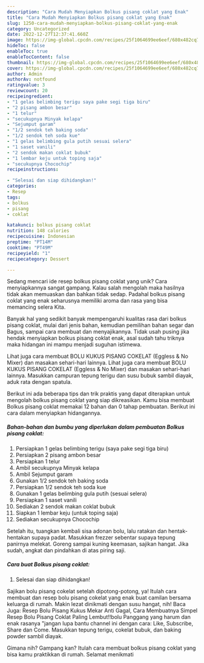```yaml
---
description: "Cara Mudah Menyiapkan Bolkus pisang coklat yang Enak"
title: "Cara Mudah Menyiapkan Bolkus pisang coklat yang Enak"
slug: 1250-cara-mudah-menyiapkan-bolkus-pisang-coklat-yang-enak
category: Uncategorized
date: 2022-12-27T12:37:41.660Z
image: https://img-global.cpcdn.com/recipes/25f1064699ee6eef/680x482cq70/bolkus-pisang-coklat-foto-resep-utama.jpg
hideToc: false
enableToc: true
enableTocContent: false
thumbnail: https://img-global.cpcdn.com/recipes/25f1064699ee6eef/680x482cq70/bolkus-pisang-coklat-foto-resep-utama.jpg
cover: https://img-global.cpcdn.com/recipes/25f1064699ee6eef/680x482cq70/bolkus-pisang-coklat-foto-resep-utama.jpg
author: Admin
authorAv: notfound
ratingvalue: 3
reviewcount: 20
recipeingredient:
- "1 gelas belimbing terigu saya pake segi tiga biru"
- "2 pisang ambon besar"
- "1 telur"
- "secukupnya Minyak kelapa"
- "Sejumput garam"
- "1/2 sendok teh baking soda"
- "1/2 sendok teh soda kue"
- "1 gelas belimbing gula putih sesuai selera"
- "1 saset vanili"
- "2 sendok makan coklat bubuk"
- "1 lembar keju untuk toping saja"
- "secukupnya Chocochip"
recipeinstructions:

- "Selesai dan siap dihidangkan!"
categories:
- Resep
tags:
- bolkus
- pisang
- coklat

katakunci: bolkus pisang coklat 
nutrition: 148 calories
recipecuisine: Indonesian
preptime: "PT14M"
cooktime: "PT49M"
recipeyield: "1"
recipecategory: Dessert

---
```





Sedang mencari ide resep bolkus pisang coklat yang unik? Cara menyiapkannya sangat gampang. Kalau salah mengolah maka hasilnya tidak akan memuaskan dan bahkan tidak sedap. Padahal bolkus pisang coklat yang enak seharusnya memiliki aroma dan rasa yang bisa memancing selera Kita.





Banyak hal yang sedikit banyak mempengaruhi kualitas rasa dari bolkus pisang coklat, mulai dari jenis bahan, kemudian pemilihan bahan segar dan Bagus, sampai cara membuat dan menyajikannya. Tidak usah pusing jika hendak menyiapkan bolkus pisang coklat enak,      asal sudah tahu triknya maka hidangan ini mampu menjadi suguhan istimewa.














Lihat juga cara membuat BOLU KUKUS PISANG COKELAT (Eggless &amp; No Mixer) dan masakan sehari-hari lainnya. Lihat juga cara membuat BOLU KUKUS PISANG COKELAT (Eggless &amp; No Mixer) dan masakan sehari-hari lainnya. Masukkan campuran tepung terigu dan susu bubuk sambil diayak, aduk rata dengan spatula.






Berikut ini ada beberapa tips dan trik praktis yang dapat diterapkan untuk mengolah bolkus pisang coklat yang siap dikreasikan. Kamu bisa membuat Bolkus pisang coklat memakai 12 bahan dan 0 tahap pembuatan. Berikut ini cara dalam menyiapkan hidangannya.

<!--inarticleads1-->

##### Bahan-bahan dan bumbu yang diperlukan dalam pembuatan Bolkus pisang coklat:

1. Persiapkan 1 gelas belimbing terigu (saya pake segi tiga biru)
1. Persiapkan 2 pisang ambon besar
1. Persiapkan 1 telur
1. Ambil secukupnya Minyak kelapa
1. Ambil Sejumput garam
1. Gunakan 1/2 sendok teh baking soda
1. Persiapkan 1/2 sendok teh soda kue
1. Gunakan 1 gelas belimbing gula putih (sesuai selera)
1. Persiapkan 1 saset vanili
1. Sediakan 2 sendok makan coklat bubuk
1. Siapkan 1 lembar keju (untuk toping saja)
1. Sediakan secukupnya Chocochip


Setelah itu, tuangkan kembali sisa adonan bolu, lalu ratakan dan hentak-hentakan supaya padat. Masukkan frezzer sebentar supaya tepung panirnya melekat. Goreng sampai kuning keemasan, sajikan hangat. Jika sudah, angkat dan pindahkan di atas piring saji. 

<!--inarticleads2-->

##### Cara buat Bolkus pisang coklat:


1. Selesai dan siap dihidangkan!

Sajikan bolu pisang cokelat setelah dipotong-potong, ya! Itulah cara membuat dan resep bolu pisang cokelat yang enak buat camilan bersama keluarga di rumah. Makin lezat dinikmati dengan susu hangat, nih! Baca Juga: Resep Bolu Pisang Kukus Mekar Anti Gagal, Cara Membuatnya Simpel Resep Bolu Pisang Coklat Paling Lembut!!bolu Panggang yang harum dan enak rasanya &#34;jangan lupa bantu channel ini dengan cara: Like, Subscribe, Share dan Come. Masukkan tepung terigu, cokelat bubuk, dan baking powder sambil diayak. 

Gimana nih? Gampang kan? Itulah cara membuat bolkus pisang coklat yang bisa kamu praktikkan di rumah. Selamat menikmati
